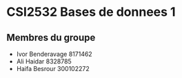 # CSI2532 Bases de donnees 1

## Membres du groupe

* Ivor Benderavage  8171462
* Ali Haidar        8328785
* Haifa Besrour     300102272
